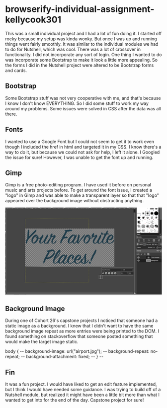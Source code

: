 # browserify-individual-assignment-kellycook301

This was a small individual project and I had a lot of fun doing it.
I started off rocky because my setup was kinda wonky. But once I was up and running things went fairly smoothly.
It was similar to the individual modules we had to do for Nutshell, which was cool. There was a lot of crossover in functionality. I did not incorporate any sort of login. One thing I wanted to do was incorporate some Bootstrap to make it look a little more appealing. So the forms I did in the Nutshell project were altered to be Bootstrap forms and cards.

## Bootstrap
Some Bootstrap stuff was not very cooperative with me, and that's because I know I don't know EVERYTHING. So I did some stuff 
to work my way around my problems. Some issues were solved in CSS after the data was all there.

## Fonts
I wanted to use a Google Font but I could not seem to get it to work even though I included the href in html and targeted it
in my CSS. I know there's a way to do it, but because we could not ask for help, I left it alone. I Googled the issue for sure! However, I was unable to get the font up and running.

## Gimp
Gimp is a free photo-editing program. I have used it before on personal music and arts projects before. To get around the 
font issue, I created a "logo" in Gimp and was able to make a transparent layer so that that "logo" appeared over the background image without obstructing anything.

![alt text](https://github.com/nss-day-cohort-27/browserify-individual-assignment-kellycook301/blob/master/gimpEdit.png)

## Background Image
During one of Cohort 26's capstone projects I noticed that someone had a static image as a background. I knew that I didn't want to have the same background image repeat as more entries were being printed to the DOM. I found something on stackoverflow that someone posted something that would make the target image static.

body { --
    background-image: url("airport.jpg"); --
    background-repeat: no-repeat; --
    background-attachment: fixed; --
} --

## Fin
It was a fun project. I would have liked to get an edit feature implemented, but I think I would have needed some guidance. I was trying to build off of a Nutshell module, but realized it might have been a little bit more than what I wanted to get into for the end of the day. Capstone project for sure!
